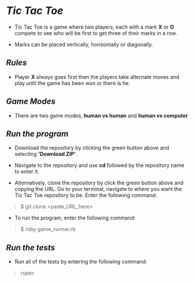 # *Tic Tac Toe*

- Tic Tac Toe is a game where two players, each with a mark **X** or **O** compete to see who will be first to get three of their marks in a row.

- Marks can be placed vertically, horizontally or diagonally.

## *Rules*

- Player **X** always goes first then the players take alternate moves and play until the game has been won or there is tie.

## *Game Modes*

- There are two game modes, **human vs human** and **human vs computer**

## *Run the program*

- Download the repository by clicking the green button above and selecting **'Download ZIP'**.

- Navigate to the repository and use **cd** followed by the repository name to enter it.

- Alternatively, clone the repository by click the green button above and copying the URL. Go to your terminal, navigate to where you want the Tic Tac Toe repository to be. Enter the following command:

> $ git clone <paste_URL_here>

- To run the program, enter the following command:

> $ ruby game_runner.rb

## *Run the tests*

- Run all of the tests by entering the following command:

> rspec
